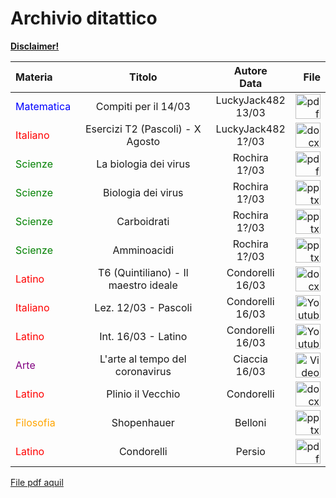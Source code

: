 # Archivio ditattico
[**Disclaimer!**](disclaimer_archivio)

| Materia      | Titolo | Autore<br>Data| File |
| :---        |    :----:   |          :----: |  ---:|
| <font color="blue">Matematica</font>      | Compiti per il 14/03       | LuckyJack482<br>13/03|<a href='/Sito_Compiti_5F/files/0019_200313204755_001.pdf'><img alt='pdf' width='40 px' src='/Sito_Compiti_5F/resources/pdf.png'/>|
| <font color="red">Italiano</font>  | Esercizi T2 (Pascoli) - X Agosto|LuckyJack482<br>1?/03| <a href='/Sito_Compiti_5F/files/T2 X Agosto.docx'><img alt='docx' width='40 px' src='/Sito_Compiti_5F/resources/docx.png'/>|
| <font color="green">Scienze</font>  |    La biologia dei virus     | Rochira<br>1?/03|<a href='/Sito_Compiti_5F/files/la-biologia-dei-virus.pdf'><img alt='pdf' width='40 px' src='/Sito_Compiti_5F/resources/pdf.png'/>|
| <font color="green">Scienze</font>  | Biologia dei virus        | Rochira<br>1?/03|<a href='/Sito_Compiti_5F/files/Biologia-dei-virus_lezion_ppoint.pptx'><img alt='pptx' width='40 px' src='/Sito_Compiti_5F/resources/pptx.png'/>|
| <font color="green">Scienze</font>  |     Carboidrati    | Rochira<br>1?/03|<a href='/Sito_Compiti_5F/files/carboidrati_.ppt'><img alt='pptx' width='40 px' src='/Sito_Compiti_5F/resources/pptx.png'/>|
| <font color="green">Scienze</font>  |     Amminoacidi    | Rochira<br>1?/03| <a href='/Sito_Compiti_5F/files/amminoacidi.ppt'><img alt='pptx' width='40 px' src='/Sito_Compiti_5F/resources/pptx.png'/>|
| <font color="red">Latino</font> |T6 (Quintiliano) - Il maestro ideale|Condorelli<br>16/03|<a href='/Sito_Compiti_5F/files/compiti 5 f.docx'><img alt='docx' width='40 px' src='/Sito_Compiti_5F/resources/docx.png'/>|
| <font color="red">Italiano</font> |Lez. 12/03 - Pascoli|Condorelli<br>16/03|<a href='https://www.youtube.com/watch?v=YOj0jgvfPtA'><img alt='Youtube' width='40 px' src='/Sito_Compiti_5F/resources/yt.png'/></a>|
| <font color="red">Latino</font> |Int. 16/03 - Latino|Condorelli<br>16/03|<a href='https://www.youtube.com/watch?v=Uvj54f6Q7gk'><img alt='Youtube' width='40 px' src='/Sito_Compiti_5F/resources/yt.png'/></a>|
| <font color="purple">Arte</font> |L'arte al tempo del coronavirus|Ciaccia<br>16/03|<a href='/Sito_Compiti_5F/files/larte_al_tempo_del_coronavirus.mp4'><img alt='Video' width='40 px' src='/Sito_Compiti_5F/resources/vlc.png'/></a>|
| <font color="red">Latino</font> |Plinio il Vecchio|Condorelli|<a href='/Sito_Compiti_5F/files/plinio il vecchio.docx'><img alt='docx' width='40 px' src='/Sito_Compiti_5F/resources/docx.png'/>|
| <font color="orange">Filosofia</font> |Shopenhauer|Belloni|<a href='/Sito_Compiti_5F/files/Shopenhauer_01.pptx'><img alt='pptx' width='40 px' src='/Sito_Compiti_5F/resources/pptx.png'/>|
| <font color="red">Latino</font> |Condorelli|Persio|<a href='/Sito_Compiti_5F/files/978883953213_pers1.pdf'><img alt='pdf' width='40 px' src='/Sito_Compiti_5F/resources/pdf.png'>|

[File pdf aquil](/files/aquil.pdf)
